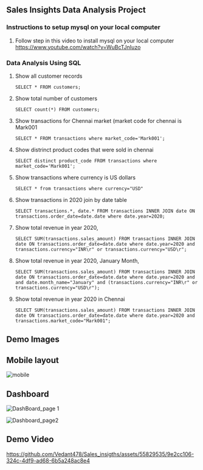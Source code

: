 
## Sales Insights Data Analysis Project

### Instructions to setup mysql on your local computer

1. Follow step in this video to install mysql on your local computer
https://www.youtube.com/watch?v=WuBcTJnIuzo

### Data Analysis Using SQL

1. Show all customer records

    `SELECT * FROM customers;`

1. Show total number of customers

    `SELECT count(*) FROM customers;`

1. Show transactions for Chennai market (market code for chennai is Mark001

    `SELECT * FROM transactions where market_code='Mark001';`

1. Show distrinct product codes that were sold in chennai

    `SELECT distinct product_code FROM transactions where market_code='Mark001';`

1. Show transactions where currency is US dollars

    `SELECT * from transactions where currency="USD"`

1. Show transactions in 2020 join by date table

    `SELECT transactions.*, date.* FROM transactions INNER JOIN date ON transactions.order_date=date.date where date.year=2020;`

1. Show total revenue in year 2020,

    `SELECT SUM(transactions.sales_amount) FROM transactions INNER JOIN date ON transactions.order_date=date.date where date.year=2020 and transactions.currency="INR\r" or transactions.currency="USD\r";`
	
1. Show total revenue in year 2020, January Month,

    `SELECT SUM(transactions.sales_amount) FROM transactions INNER JOIN date ON transactions.order_date=date.date where date.year=2020 and and date.month_name="January" and (transactions.currency="INR\r" or transactions.currency="USD\r");`

1. Show total revenue in year 2020 in Chennai

    `SELECT SUM(transactions.sales_amount) FROM transactions INNER JOIN date ON transactions.order_date=date.date where date.year=2020
and transactions.market_code="Mark001";`

## Demo Images 

## Mobile layout 

![mobile](https://github.com/Vedant478/Sales_insigths/assets/55829535/bd4dc7c0-3d8b-4276-802f-303a70f6e5af)

## Dashboard

![DashBoard_page 1](https://github.com/Vedant478/Sales_insigths/assets/55829535/538f4c8e-4ff4-4a2c-9cec-954dd3153f03)

![Dashboard_page2](https://github.com/Vedant478/Sales_insigths/assets/55829535/9fb518ed-3307-46fd-a61b-33ce270f703c)

## Demo Video

https://github.com/Vedant478/Sales_insigths/assets/55829535/9e2cc106-324c-4df9-ad68-6b5a248ac8e4



